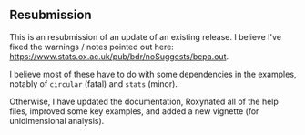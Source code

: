 ## Resubmission

This is an resubmission of an update of an existing release.  I believe I've fixed the warnings / notes pointed out here: https://www.stats.ox.ac.uk/pub/bdr/noSuggests/bcpa.out.

I believe most of these have to do with some dependencies in the examples, notably of `circular` (fatal) and `stats` (minor).  

Otherwise, I have updated the documentation, Roxynated all of the help files, improved some key examples, and added a new vignette (for unidimensional analysis). 